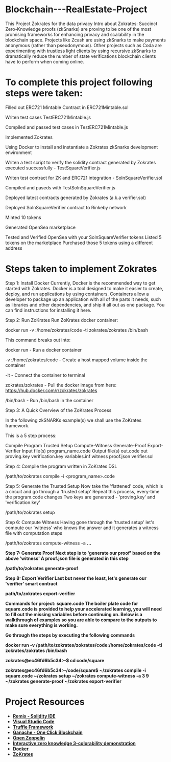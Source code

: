 
# Blockchain---RealEstate-Project

This Project Zokrates for the data privacy
Intro about Zokrates: 
Succinct Zero-Knowledge proofs (zkSnarks) are proving to be one of the most promising frameworks for enhancing privacy and scalability in the blockchain space.
Projects like Zcash are using zkSnarks to make payments anonymous (rather than pseudonymous). Other projects such as Coda are experimenting with trustless light clients by using recursive zkSnarks to dramatically reduce the number of state verifications blockchain clients have to perform when coming online.

To complete this project following steps were taken:
=================================================================
Filled out ERC721 Mintable Contract in ERC721Mintable.sol

Writen test cases TestERC721Mintable.js

Compiled and passed test cases in TestERC721Mintable.js

Implemented Zokrates

Using Docker to install and instantiate a Zokrates zkSnarks development environment

Writen a test script to verify the solidity contract generated by Zokrates executed successfully - TestSquareVerifier.js

Writen test contract for ZK and ERC721 integration - SolnSquareVerifier.sol

Compiled and paseds with TestSolnSquareVerifier.js

Deployed latest contracts generated by Zokrates (a.k.a verifier.sol)

Deployed SolnSquareVerifier contract to Rinkeby network

Minted 10 tokens

Generated OpenSea marketplace

Tested and Verified OpenSea with your SolnSquareVerifier tokens
Listed 5 tokens on the marketplace
Purchased those 5 tokens using a different address


Steps taken to implement Zokrates
=========================================================
Step 1: Install Docker
Currently, Docker is the recommended way to get started with Zokrates. Docker is a tool designed to make it easier to create, deploy, and run applications by using containers. Containers allow a developer to package up an application with all of the parts it needs, such as libraries and other dependencies, and ship it all out as one package. You can find instructions for installing it here.

Step 2: Run ZoKrates
Run ZoKrates docker container:

docker run -v <path to your project folder>:/home/zokrates/code -ti zokrates/zokrates /bin/bash

This command breaks out into:

docker run - Run a docker container

-v <path to your project folder>:/home/zokrates/code - Create a host mapped volume inside the container

-it - Connect the container to terminal

zokrates/zokrates - Pull the docker image from here: https://hub.docker.com/r/zokrates/zokrates

/bin/bash - Run /bin/bash in the container

Step 3: A Quick Overview of the ZoKrates Process

In the following zkSNARKs example(s) we shall use the ZoKrates framework.

This is a 5 step process:

Compile Program
Trusted Setup
Compute-Witness
Generate-Proof
Export-Verifier
Input file(s)
program_name.code
Output file(s)
out.code
out
proving.key
verification.key
variables.inf
witness
proof.json
verifier.sol

Step 4: Compile the program written in ZoKrates DSL
  
/path/to/zokrates compile -i <program_name>.code

Step 5: Generate the Trusted Setup
Now take the 'flattened' code, which is a circuit and go through a 'trusted setup' Repeat this process, every-time the program.code changes Two keys are generated - 'proving.key' and 'verification.key'

/path/to/zokrates setup

Step 6: Compute Witness
Having gone through the 'trusted setup' let's compute our 'witness' who knows the answer and it generates a witness file with computation steps

/path/to/zokrates compute-witness -a <a> <b> ... <n>

Step 7: Generate Proof
Next step is to 'generate our proof' based on the above 'witness' A proof.json file is generated in this step

/path/to/zokrates generate-proof

Step 8: Export Verifier
Last but never the least, let's generate our 'verifier' smart contract

path/to/zokrates export-verifier

Commands for project: square.code
The boiler plate code for square.code is provided to help your accelerated learning, you will need to fill out the missing variables before continuing on. Below is a walkthrough of examples so you are able to compare to the outputs to make sure everything is working.

Go through the steps by executing the following commands

docker run -v /path/to/zokrates/zokrates/code:/home/zokrates/code -ti zokrates/zokrates /bin/bash

zokrates@ec46fd6b5c34:~$
cd code/square

zokrates@ec46fd6b5c34:~/code/square$
~/zokrates compile -i square.code
~/zokrates setup
~/zokrates compute-witness -a 3 9
~/zokrates generate-proof
~/zokrates export-verifier
  
  



# Project Resources

* [Remix - Solidity IDE](https://remix.ethereum.org/)
* [Visual Studio Code](https://code.visualstudio.com/)
* [Truffle Framework](https://truffleframework.com/)
* [Ganache - One Click Blockchain](https://truffleframework.com/ganache)
* [Open Zeppelin ](https://openzeppelin.org/)
* [Interactive zero knowledge 3-colorability demonstration](http://web.mit.edu/~ezyang/Public/graph/svg.html)
* [Docker](https://docs.docker.com/install/)
* [ZoKrates](https://github.com/Zokrates/ZoKrates)
